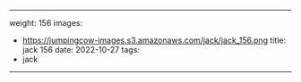 
---
weight: 156
images:
- https://jumpingcow-images.s3.amazonaws.com/jack/jack_156.png
title: jack 156
date: 2022-10-27
tags:
- jack
---
